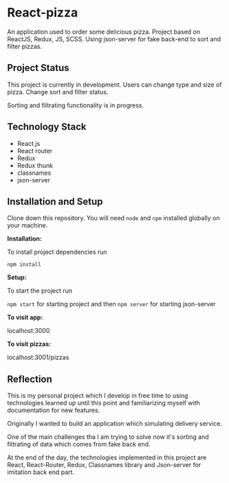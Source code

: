 # React-pizza

An application used to order some delicious pizza.
Project based on ReactJS, Redux, JS, SCSS. Using json-server for fake back-end to sort and filter pizzas.

## Project Status

This project is currently in development.
Users can change type and size of pizza.
Change sort and filter status. 

Sorting and filtrating functionality is in progress.

## Technology Stack

- React.js
- React router
- Redux
- Redux thunk
- classnames
- json-server

## Installation and Setup

Clone down this repository. You will need `node` and `npm` installed globally on your machine.

**Installation:**

To install project dependencies run

`npm install`

**Setup:**

To start the project run

`npm start` for starting project and then `npm server` for starting json-server

**To visit app:**

localhost:3000

**To visit pizzas:**

localhost:3001/pizzas

## Reflection

This is my personal project which I develop in free time to using technologies learned up until this point and familiarizing myself with documentation for new features.

Originally I wanted to build an application which simulating delivery service.

One of the main challenges tha I am trying to solve now it's sorting and filtrating of data which comes from fake back end.

At the end of the day, the technologies implemented in this project are React, React-Router, Redux, Classnames library and Json-server for imitation back end part.


